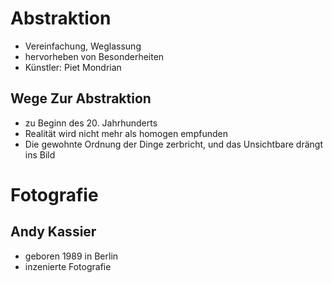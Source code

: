 # Abstraktion

-   Vereinfachung, Weglassung
-   hervorheben von Besonderheiten
-   Künstler: Piet Mondrian

## Wege Zur Abstraktion

-   zu Beginn des 20. Jahrhunderts
-   Realität wird nicht mehr als homogen empfunden
-   Die gewohnte Ordnung der Dinge zerbricht, und das Unsichtbare drängt ins Bild

# Fotografie

## Andy Kassier

- geboren 1989 in Berlin
- inzenierte Fotografie
